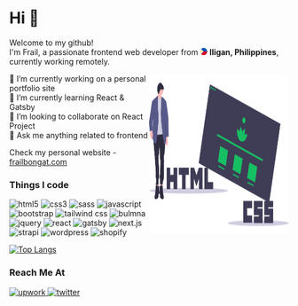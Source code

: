 <h1>Hi 👋</h1>
<p>
  Welcome to my github!
  <br>
  I'm Frail, a passionate frontend web developer from
  <img alt="philippine flag" src="./images/philippine-flag.svg" width="13" height="13" />
  <b>Iligan, Philippines</b>, currently working remotely.
</p>

<p>
  <img alt="html css" src="./images/html-css.svg" width="50%" height="290" align="right" />
  🔭 I’m currently working on a personal portfolio site
  <br>
  🌱 I’m currently learning React & Gatsby
  <br>
  👯 I’m looking to collaborate on React Project
  <br>
  💬 Ask me anything related to frontend
</p>

<p>
  Check my personal website - <a href="https://frailbongat.com">frailbongat.com</a>
</p>

<h3>Things I code</h3>
<p>
  <img alt="html5" src="https://img.shields.io/badge/-HTML5-E34F26?style=flat-square&logo=html5&logoColor=white" />
  <img alt="css3" src="https://img.shields.io/badge/-CSS3-1572B6?style=flat-square&logo=css3&logoColor=white" />
  <img alt="sass" src="https://img.shields.io/badge/-Sass-CC6699?style=flat-square&logo=sass&logoColor=white" />
  <img alt="javascript" src="https://img.shields.io/badge/-JavaScript-F7DF1E?style=flat-square&logo=javascript&logoColor=black" />
  <img alt="bootstrap" src="https://img.shields.io/badge/-Bootstrap-7952B3?style=flat-square&logo=bootstrap&logoColor=white" />
  <img alt="tailwind css" src="https://img.shields.io/badge/-Tailwind CSS-38B2AC?style=flat-square&logo=tailwind-css&logoColor=white" />
  <img alt="bulmna" src="https://img.shields.io/badge/-Bulma-00D1B2?style=flat-square&logo=bulma&logoColor=white" />
  <img alt="jquery" src="https://img.shields.io/badge/-jQuery-0769AD?style=flat-square&logo=jquery&logoColor=white" />
  <img alt="react" src="https://img.shields.io/badge/-React-61DAFB?style=flat-square&logo=react&logoColor=black" />
  <img alt="gatsby" src="https://img.shields.io/badge/-Gatsby-663399?style=flat-square&logo=gatsby&logoColor=white" />
  <img alt="next.js" src="https://img.shields.io/badge/-Next.js-000000?style=flat-square&logo=next-dot-js&logoColor=white" />
  <img alt="strapi" src="https://img.shields.io/badge/-Strapi-2F2E88?style=flat-square&logo=strapi&logoColor=white" />
  <img alt="wordpress" src="https://img.shields.io/badge/-WordPress-21759B?style=flat-square&logo=wordpress&logoColor=white" />
  <img alt="shopify" src="https://img.shields.io/badge/-Shopify-7AB55C?style=flat-square&logo=shopify&logoColor=white" />
</p>

[![Top Langs](https://github-readme-stats.vercel.app/api/top-langs/?username=frailbongat&layout=compact&theme=gotham)](https://github.com/frailbongat)

<h3>Reach Me At</h3>
<p>
  <a href="https://www.upwork.com/freelancers/~01c7889b512a0fa907">
    <img alt="upwork" src="https://img.shields.io/badge/-Upwork-6FDA44?style=flat-square&logo=upwork&logoColor=white" />
  </a>
  <a href="https://twitter.com/frailbongat">
    <img alt="twitter" src="https://img.shields.io/badge/-Twitter-1DA1F2?style=flat-square&logo=twitter&logoColor=white" />
  </a>
</p>
